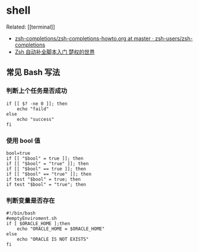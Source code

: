 shell
===

Related: [[terminal]]

- [zsh-completions/zsh-completions-howto.org at master · zsh-users/zsh-completions](https://github.com/zsh-users/zsh-completions/blob/master/zsh-completions-howto.org)
- [Zsh 自动补全脚本入门 楚权的世界](http://chuquan.me/2020/10/02/zsh-completion-tutorial/)



## 常见 Bash 写法

### 判断上个任务是否成功

```
if [[ $? -ne 0 ]]; then
    echo "faild"
else
    echo "success"
fi
```

### 使用 bool 值

```
bool=true
if [[ "$bool" = true ]]; then
if [[ "$bool" = "true" ]]; then
if [[ "$bool" == true ]]; then
if [[ "$bool" == "true" ]]; then
if test "$bool" = true; then
if test "$bool" = "true"; then
```

### 判断变量是否存在

```
#!/bin/bash
#emptyEnviroment.sh
if [ $ORACLE_HOME ];then
	echo "ORACLE_HOME = $ORACLE_HOME"
else
	echo "ORACLE IS NOT EXISTS"
fi
```
